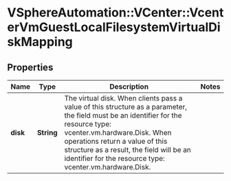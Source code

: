 # VSphereAutomation::VCenter::VcenterVmGuestLocalFilesystemVirtualDiskMapping

## Properties
Name | Type | Description | Notes
------------ | ------------- | ------------- | -------------
**disk** | **String** | The virtual disk. When clients pass a value of this structure as a parameter, the field must be an identifier for the resource type: vcenter.vm.hardware.Disk. When operations return a value of this structure as a result, the field will be an identifier for the resource type: vcenter.vm.hardware.Disk. | 


